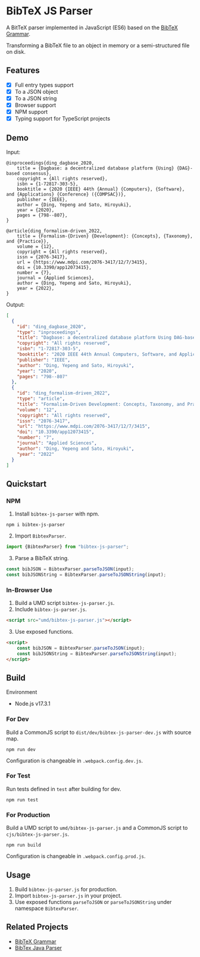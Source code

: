 # BibTeX JS Parser

A BitTeX parser implemented in JavaScript (ES6) based on
the [BibTeX Grammar](https://github.com/yepengding/BibTeX-Grammar).

Transforming a BibTeX file to an object in memory or a semi-structured file on disk.

## Features

- [x] Full entry types support
- [x] To a JSON object
- [x] To a JSON string
- [x] Browser support
- [x] NPM support
- [x] Typing support for TypeScript projects

## Demo

Input:

```
@inproceedings{ding_dagbase_2020,
	title = {Dagbase: a decentralized database platform {Using} {DAG}-based consensus},
	copyright = {All rights reserved},
	isbn = {1-72817-303-5},
	booktitle = {2020 {IEEE} 44th {Annual} {Computers}, {Software}, and {Applications} {Conference} ({COMPSAC})},
	publisher = {IEEE},
	author = {Ding, Yepeng and Sato, Hiroyuki},
	year = {2020},
	pages = {798--807},
}

@article{ding_formalism-driven_2022,
	title = {Formalism-{Driven} {Development}: {Concepts}, {Taxonomy}, and {Practice}},
	volume = {12},
	copyright = {All rights reserved},
	issn = {2076-3417},
	url = {https://www.mdpi.com/2076-3417/12/7/3415},
	doi = {10.3390/app12073415},
	number = {7},
	journal = {Applied Sciences},
	author = {Ding, Yepeng and Sato, Hiroyuki},
	year = {2022},
}
```

Output:

```json
[
  {
    "id": "ding_dagbase_2020",
    "type": "inproceedings",
    "title": "Dagbase: a decentralized database platform Using DAG-based consensus",
    "copyright": "All rights reserved",
    "isbn": "1-72817-303-5",
    "booktitle": "2020 IEEE 44th Annual Computers, Software, and Applications Conference (COMPSAC)",
    "publisher": "IEEE",
    "author": "Ding, Yepeng and Sato, Hiroyuki",
    "year": "2020",
    "pages": "798--807"
  },
  {
    "id": "ding_formalism-driven_2022",
    "type": "article",
    "title": "Formalism-Driven Development: Concepts, Taxonomy, and Practice",
    "volume": "12",
    "copyright": "All rights reserved",
    "issn": "2076-3417",
    "url": "https://www.mdpi.com/2076-3417/12/7/3415",
    "doi": "10.3390/app12073415",
    "number": "7",
    "journal": "Applied Sciences",
    "author": "Ding, Yepeng and Sato, Hiroyuki",
    "year": "2022"
  }
]
```

## Quickstart

### NPM

1. Install `bibtex-js-parser` with npm.

```shell
npm i bibtex-js-parser
```

2. Import `BibtexParser`.

```javascript
import {BibtexParser} from "bibtex-js-parser";
```

3. Parse a BibTeX string.

```javascript
const bibJSON = BibtexParser.parseToJSON(input);
const bibJSONString = BibtexParser.parseToJSONString(input);
```

### In-Browser Use

1. Build a UMD script `bibtex-js-parser.js`.
2. Include `bibtex-js-parser.js`.

```html
<script src="umd/bibtex-js-parser.js"></script>
```

3. Use exposed functions.

```html
<script>
    const bibJSON = BibtexParser.parseToJSON(input);
    const bibJSONString = BibtexParser.parseToJSONString(input);
</script>
```

## Build

Environment

- Node.js v17.3.1

### For Dev

Build a CommonJS script to `dist/dev/bibtex-js-parser-dev.js` with source map.

```shell
npm run dev
```

Configuration is changeable in `.webpack.config.dev.js`.

### For Test

Run tests defined in `test` after building for dev.

```shell
npm run test
```

### For Production

Build a UMD script to `umd/bibtex-js-parser.js` and a CommonJS script to `cjs/bibtex-js-parser.js`.

```shell
npm run build
```

Configuration is changeable in `.webpack.config.prod.js`.

## Usage

1. Build `bibtex-js-parser.js` for production.
2. Import `bibtex-js-parser.js` in your project.
3. Use exposed functions `parseToJSON` or `parseToJSONString` under namespace `BibtexParser`.

## Related Projects

- [BibTeX Grammar](https://github.com/yepengding/BibTeX-Grammar)
- [BibTex Java Parser](https://github.com/yepengding/BibTeX-Java-Parser)
